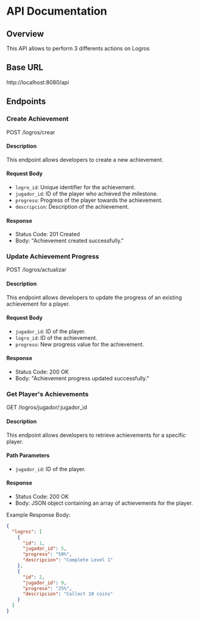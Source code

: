 # API Documentation

## Overview

This API allows to perform 3 differents actions on Logros

## Base URL

http://localhost:8080/api

## Endpoints

### Create Achievement

POST /logros/crear

#### Description

This endpoint allows developers to create a new achievement.

#### Request Body

- `logro_id`: Unique identifier for the achievement.
- `jugador_id`: ID of the player who achieved the milestone.
- `progreso`: Progress of the player towards the achievement.
- `descripcion`: Description of the achievement.

#### Response

- Status Code: 201 Created
- Body: "Achievement created successfully."

### Update Achievement Progress

POST /logros/actualizar

#### Description

This endpoint allows developers to update the progress of an existing achievement for a player.

#### Request Body

- `jugador_id`: ID of the player.
- `logro_id`: ID of the achievement.
- `progreso`: New progress value for the achievement.

#### Response

- Status Code: 200 OK
- Body: "Achievement progress updated successfully."

### Get Player's Achievements

GET /logros/jugador/:jugador_id

#### Description

This endpoint allows developers to retrieve achievements for a specific player.

#### Path Parameters

- `jugador_id`: ID of the player.

#### Response

- Status Code: 200 OK
- Body: JSON object containing an array of achievements for the player.

Example Response Body:

```json
{
  "logros": [
    {
      "id": 1,
      "jugador_id": 5,
      "progreso": "50%",
      "descripcion": "Complete Level 1"
    },
    {
      "id": 2,
      "jugador_id": 9,
      "progreso": "25%",
      "descripcion": "Collect 10 coins"
    }
  ]
}
```
